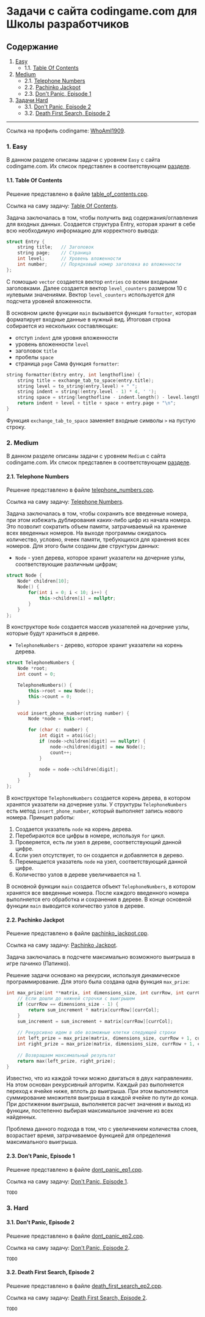 # Задачи с сайта codingame.com для Школы разработчиков

## Содержание

1.  [Easy](#1-easy)
    * 1.1. [Table Of Contents](#11-table-of-contents)
2.  [Medium](#2-medium)
    * 2.1. [Telephone Numbers](#21-telephone-numbers)
    * 2.2. [Pachinko Jackpot](#22-pachinko-jackpot)
    * 2.3. [Don't Panic, Episode 1](#23-dont-panic-episode-1)
3.  [Задачи Hard](#3-hard)
    * 3.1. [Don't Panic, Episode 2](#31-dont-panic-episode-2)
    * 3.2. [Death First Search, Episode 2](#32-death-first-search-episode-2)

---

Ссылка на профиль codingame: [WhoAmI1909](https://www.codingame.com/profile/fbd8bf22b913d7403a1e33d97ab9d01a2675793).

### 1. Easy
В данном разделе описаны задачи с уровнем `Easy` с сайта codingame.com.
Их список представлен в соответствующем [разделе](https://github.com/WhoAmI1909/ProsoftSystemsClasses2025_2026/tree/main/Codingames/01_Easy).

#### 1.1. Table Of Contents
Решение представлено в файле [table_of_contents.cpp](https://github.com/WhoAmI1909/ProsoftSystemsClasses2025_2026/blob/main/Codingames/01_Easy/table_of_contents.cpp).

Ссылка на саму задачу: [Table Of Contents](https://www.codingame.com/training/easy/table-of-contents).

Задача заключалась в том, чтобы получить вид содержания/оглавления для входных данных.
Создается структура Entry, которая хранит в себе всю необходимую информацию для корректного вывода:
```cpp
struct Entry {
    string title;   // Заголовок
    string page;    // Страница
    int level;      // Уровень вложенности
    int number;     // Порядковый номер заголовка во вложенности
};
```
С помощью `vector` создается вектор `entries` со всеми входными заголовками.
Далее создается вектор `level_counters` размером 10 с нулевыми значениями.
Вектор `level_counters` используется для подсчета уровней вложенности.

В основном цикле функции `main` вызывается функция `formatter`, которая форматирует входные данные в нужный вид.
Итоговая строка собирается из нескольких составляющих:
* отступ `indent` для уровня вложенности
* уровень вложенности `level`
* заголовок `title`
* пробелы `space`
* страница `page`
Сама функция `formatter`:
```cpp
string formatter(Entry entry, int lengthofline) {
    string title = exchange_tab_to_space(entry.title);
    string level = to_string(entry.level) + " ";
    string indent = string((entry.level - 1) * 4, ' ');
    string space = string(lengthofline - indent.length() - level.length() - title.length() - entry.page.length(), '.');
    return indent + level + title + space + entry.page + "\n";
}
```
Функция `exchange_tab_to_space` заменяет входные символы `>` на пустую строку.

### 2. Medium
В данном разделе описаны задачи с уровнем `Medium` с сайта codingame.com.
Их список представлен в соответствующем [разделе](https://github.com/WhoAmI1909/ProsoftSystemsClasses2025_2026/tree/main/Codingames/02_Medium).

#### 2.1. Telephone Numbers
Решение представлено в файле [telephone_numbers.cpp](https://github.com/WhoAmI1909/ProsoftSystemsClasses2025_2026/blob/main/Codingames/02_Medium/telephone_numbers.cpp).

Ссылка на саму задачу: [Telephone Numbers](https://www.codingame.com/training/medium/telephone-numbers).

Задача заключалась в том, чтобы сохранить все введенные номера, при этом избежать дублирования каких-либо цифр из начала номера. Это позволит сократить объем памяти, затрачиваемый на хранение всех введенных номеров.
На выходе программы ожидалось количество, условно, ячеек памяти, требующихся для хранения всех номеров.
Для этого были созданы две структуры данных:
* `Node` - узел дерева, которое хранит указатели на дочерние узлы, соответствующие различным цифрам;
```cpp
struct Node {
    Node* children[10];
    Node() {
        for(int i = 0; i < 10; i++) {
            this->children[i] = nullptr;
        }
    }
};
```
В конструкторе `Node` создается массив указателей на дочерние узлы, которые будут храниться в дереве.

* `TelephoneNumbers` - дерево, которое хранит указатели на корень дерева.
```cpp
struct TelephoneNumbers {
    Node *root;
    int count = 0;

    TelephoneNumbers() {
        this->root = new Node();
        this->count = 0;
    }

    void insert_phone_number(string number) {
        Node *node = this->root;

        for (char c: number) {
            int digit = atoi(&c);
            if (node->children[digit] == nullptr) {
                node->children[digit] = new Node();
                count++;
            }

            node = node->children[digit];
        }
    }
};
```
В конструкторе `TelephoneNumbers` создается корень дерева, в котором хранятся указатели на дочерние узлы.
У структуры `TelephoneNumbers` есть метод `insert_phone_number`, который выполняет запись нового номера.
Принцип работы:
1. Создается указатель `node` на корень дерева.
2. Перебираются все цифры в номере, используя `for` цикл.
3. Проверяется, есть ли узел в дереве, соответствующий данной цифре.
4. Если узел отсутствует, то он создается и добавляется в дерево.
5. Перемещается указатель `node` на узел, соответствующий данной цифре.
6. Количество узлов в дереве увеличивается на 1.

В основной функции `main` создается объект `TelephoneNumbers`, в котором хранятся все введенные номера.
После каждого введенного номера выполняется его обработка и сохранения в дереве.
В конце основной функции `main` выводится количество узлов в дереве.

#### 2.2. Pachinko Jackpot
Решение представлено в файле [pachinko_jackpot.cpp](https://github.com/WhoAmI1909/ProsoftSystemsClasses2025_2026/blob/main/Codingames/02_Medium/pachinko_jackpot.cpp).

Ссылка на саму задачу: [Pachinko Jackpot](https://www.codingame.com/training/medium/pachinko-jackpot).

Задача заключалась в подсчете максимально возможного выигрыша в игре пачинко (Патинко).

Решение задачи основано на рекурсии, используя динамическое программирование.
Для этого была создана одна функция `max_prize`:
```cpp
int max_prize(int **matrix, int dimensions_size, int currRow, int currCol, int sum_increment) {
    // Если дошли до нижней строчки с выигрышем
    if (currRow == dimensions_size - 1) {
        return sum_increment * matrix[currRow][currCol];
    }
    sum_increment = sum_increment + matrix[currRow][currCol];
    
    // Рекурсивно идем в обе возможные клетки следующей строки
    int left_prize = max_prize(matrix, dimensions_size, currRow + 1, currCol, sum_increment);
    int right_prize = max_prize(matrix, dimensions_size, currRow + 1, currCol + 1, sum_increment);
    
    // Возвращаем максимальный результат
    return max(left_prize, right_prize);
}
```
Известно, что из каждой точки можно двигаться в двух направлениях. На этом основан рекурсивный алгоритм. Каждый раз выполняется переход к ячейке ниже, вплоть до выигрыша. При этом выполняется суммирование множителя выигрыша в каждой ячейке по пути до конца. При достижении выигрыша, выполняется расчет значения и выход из функции, постепенно выбирая максимальное значение из всех найденных.

Проблема данного подхода в том, что с увеличением количества слоев, возрастает время, затрачиваемое функцией для определения максимального выигрыша.

#### 2.3. Don't Panic, Episode 1
Решение представлено в файле [dont_panic_ep1.cpp](https://github.com/WhoAmI1909/ProsoftSystemsClasses2025_2026/blob/main/Codingames/02_Medium/dont_panic_ep1.cpp).

Ссылка на саму задачу: [Don't Panic, Episode 1](https://www.codingame.com/training/medium/don't-panic-episode-1).

`TODO`


### 3. Hard

#### 3.1. Don't Panic, Episode 2
Решение представлено в файле [dont_panic_ep2.cpp](https://github.com/WhoAmI1909/ProsoftSystemsClasses2025_2026/blob/main/Codingames/03_Hard/dont_panic_ep2.cpp).

Ссылка на саму задачу: [Don't Panic, Episode 2](https://www.codingame.com/training/hard/don't-panic-episode-2).

`TODO`

#### 3.2. Death First Search, Episode 2
Решение представлено в файле [death_first_search_ep2.cpp](https://github.com/WhoAmI1909/ProsoftSystemsClasses2025_2026/blob/main/Codingames/03_Hard/death_first_search_ep2.cpp).

Ссылка на саму задачу: [Death First Search, Episode 2](https://www.codingame.com/ide/puzzle/death-first-search-episode-2).

`TODO`